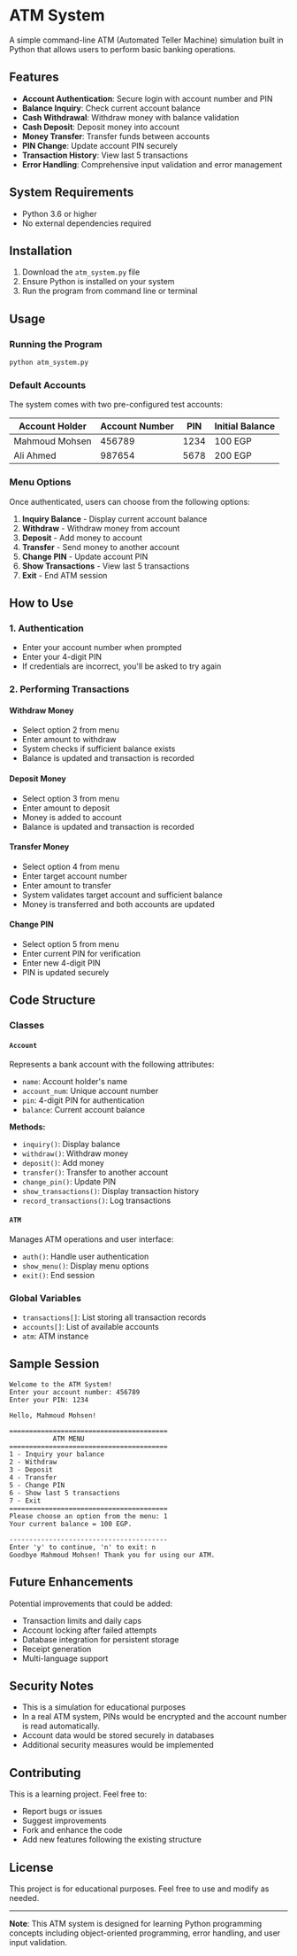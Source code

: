 # ATM System

A simple command-line ATM (Automated Teller Machine) simulation built in Python that allows users to perform basic banking operations.

## Features

- **Account Authentication**: Secure login with account number and PIN
- **Balance Inquiry**: Check current account balance
- **Cash Withdrawal**: Withdraw money with balance validation
- **Cash Deposit**: Deposit money into account
- **Money Transfer**: Transfer funds between accounts
- **PIN Change**: Update account PIN securely
- **Transaction History**: View last 5 transactions
- **Error Handling**: Comprehensive input validation and error management

## System Requirements

- Python 3.6 or higher
- No external dependencies required

## Installation

1. Download the `atm_system.py` file
2. Ensure Python is installed on your system
3. Run the program from command line or terminal

## Usage

### Running the Program

```bash
python atm_system.py
```

### Default Accounts

The system comes with two pre-configured test accounts:

| Account Holder | Account Number | PIN  | Initial Balance |
|---------------|----------------|------|-----------------|
| Mahmoud Mohsen| 456789         | 1234 | 100 EGP         |
| Ali Ahmed     | 987654         | 5678 | 200 EGP         |

### Menu Options

Once authenticated, users can choose from the following options:

1. **Inquiry Balance** - Display current account balance
2. **Withdraw** - Withdraw money from account
3. **Deposit** - Add money to account
4. **Transfer** - Send money to another account
5. **Change PIN** - Update account PIN
6. **Show Transactions** - View last 5 transactions
7. **Exit** - End ATM session

## How to Use

### 1. Authentication
- Enter your account number when prompted
- Enter your 4-digit PIN
- If credentials are incorrect, you'll be asked to try again

### 2. Performing Transactions

#### Withdraw Money
- Select option 2 from menu
- Enter amount to withdraw
- System checks if sufficient balance exists
- Balance is updated and transaction is recorded

#### Deposit Money
- Select option 3 from menu
- Enter amount to deposit
- Money is added to account
- Balance is updated and transaction is recorded

#### Transfer Money
- Select option 4 from menu
- Enter target account number
- Enter amount to transfer
- System validates target account and sufficient balance
- Money is transferred and both accounts are updated

#### Change PIN
- Select option 5 from menu
- Enter current PIN for verification
- Enter new 4-digit PIN
- PIN is updated securely

## Code Structure

### Classes

#### `Account`
Represents a bank account with the following attributes:
- `name`: Account holder's name
- `account_num`: Unique account number
- `pin`: 4-digit PIN for authentication
- `balance`: Current account balance

**Methods:**
- `inquiry()`: Display balance
- `withdraw()`: Withdraw money
- `deposit()`: Add money
- `transfer()`: Transfer to another account
- `change_pin()`: Update PIN
- `show_transactions()`: Display transaction history
- `record_transactions()`: Log transactions

#### `ATM`
Manages ATM operations and user interface:
- `auth()`: Handle user authentication
- `show_menu()`: Display menu options
- `exit()`: End session

### Global Variables
- `transactions[]`: List storing all transaction records
- `accounts[]`: List of available accounts
- `atm`: ATM instance

## Sample Session

```
Welcome to the ATM System!
Enter your account number: 456789
Enter your PIN: 1234

Hello, Mahmoud Mohsen!

========================================
           ATM MENU
========================================
1 - Inquiry your balance
2 - Withdraw
3 - Deposit
4 - Transfer
5 - Change PIN
6 - Show last 5 transactions
7 - Exit
========================================
Please choose an option from the menu: 1
Your current balance = 100 EGP.

----------------------------------------
Enter 'y' to continue, 'n' to exit: n
Goodbye Mahmoud Mohsen! Thank you for using our ATM.
```

## Future Enhancements

Potential improvements that could be added:
- Transaction limits and daily caps
- Account locking after failed attempts
- Database integration for persistent storage
- Receipt generation
- Multi-language support

## Security Notes

- This is a simulation for educational purposes
- In a real ATM system, PINs would be encrypted and the account number is read automatically.
- Account data would be stored securely in databases
- Additional security measures would be implemented

## Contributing

This is a learning project. Feel free to:
- Report bugs or issues
- Suggest improvements
- Fork and enhance the code
- Add new features following the existing structure

## License

This project is for educational purposes. Feel free to use and modify as needed.

---

**Note**: This ATM system is designed for learning Python programming concepts including object-oriented programming, error handling, and user input validation.